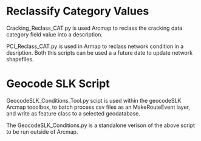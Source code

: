 # Reclassify Category Values
Cracking_Reclass_CAT.py is used Arcmap to reclass the cracking data category field value into a description.

PCI_Reclass_CAT.py is used in Armap to reclass network condition in a desription. 
Both this scripts can be used a a future date to update network shapefiles.

# Geocode SLK Script
GeocodeSLK_Conditions_Tool.py scipt is used within the geocodeSLK Arcmap tooolbox, to batch process
csv files as an MakeRouteEvent layer, and write as feature class to a selected geodatabase.

The GeocodeSLK_Conditions.py is a standalone verison of the above script to be run outside of Arcmap.

